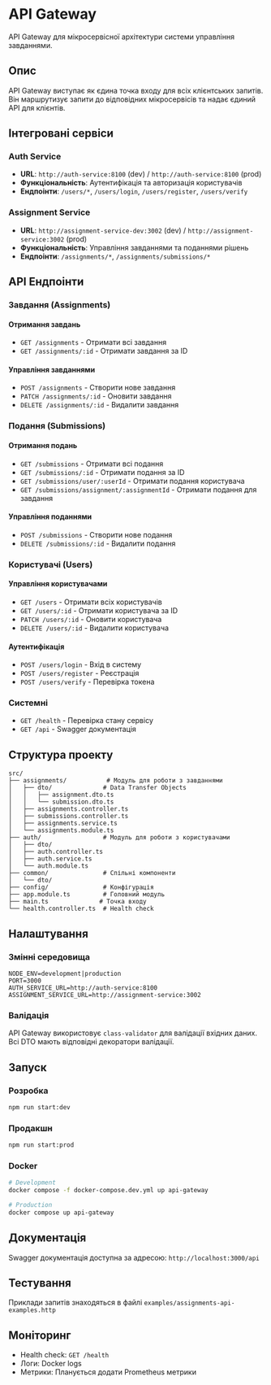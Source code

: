 # API Gateway

API Gateway для мікросервісної архітектури системи управління завданнями.

## Опис

API Gateway виступає як єдина точка входу для всіх клієнтських запитів. Він маршрутизує запити до відповідних мікросервісів та надає єдиний API для клієнтів.

## Інтегровані сервіси

### Auth Service
- **URL**: `http://auth-service:8100` (dev) / `http://auth-service:8100` (prod)
- **Функціональність**: Аутентифікація та авторизація користувачів
- **Ендпоінти**: `/users/*`, `/users/login`, `/users/register`, `/users/verify`

### Assignment Service
- **URL**: `http://assignment-service-dev:3002` (dev) / `http://assignment-service:3002` (prod)
- **Функціональність**: Управління завданнями та поданнями рішень
- **Ендпоінти**: `/assignments/*`, `/assignments/submissions/*`

## API Ендпоінти

### Завдання (Assignments)

#### Отримання завдань
- `GET /assignments` - Отримати всі завдання
- `GET /assignments/:id` - Отримати завдання за ID

#### Управління завданнями
- `POST /assignments` - Створити нове завдання
- `PATCH /assignments/:id` - Оновити завдання
- `DELETE /assignments/:id` - Видалити завдання

### Подання (Submissions)

#### Отримання подань
- `GET /submissions` - Отримати всі подання
- `GET /submissions/:id` - Отримати подання за ID
- `GET /submissions/user/:userId` - Отримати подання користувача
- `GET /submissions/assignment/:assignmentId` - Отримати подання для завдання

#### Управління поданнями
- `POST /submissions` - Створити нове подання
- `DELETE /submissions/:id` - Видалити подання

### Користувачі (Users)

#### Управління користувачами
- `GET /users` - Отримати всіх користувачів
- `GET /users/:id` - Отримати користувача за ID
- `PATCH /users/:id` - Оновити користувача
- `DELETE /users/:id` - Видалити користувача

#### Аутентифікація
- `POST /users/login` - Вхід в систему
- `POST /users/register` - Реєстрація
- `POST /users/verify` - Перевірка токена

### Системні
- `GET /health` - Перевірка стану сервісу
- `GET /api` - Swagger документація

## Структура проекту

```
src/
├── assignments/           # Модуль для роботи з завданнями
│   ├── dto/              # Data Transfer Objects
│   │   ├── assignment.dto.ts
│   │   └── submission.dto.ts
│   ├── assignments.controller.ts
│   ├── submissions.controller.ts
│   ├── assignments.service.ts
│   └── assignments.module.ts
├── auth/                 # Модуль для роботи з користувачами
│   ├── dto/
│   ├── auth.controller.ts
│   ├── auth.service.ts
│   └── auth.module.ts
├── common/               # Спільні компоненти
│   └── dto/
├── config/               # Конфігурація
├── app.module.ts         # Головний модуль
├── main.ts              # Точка входу
└── health.controller.ts  # Health check
```

## Налаштування

### Змінні середовища

```env
NODE_ENV=development|production
PORT=3000
AUTH_SERVICE_URL=http://auth-service:8100
ASSIGNMENT_SERVICE_URL=http://assignment-service:3002
```

### Валідація

API Gateway використовує `class-validator` для валідації вхідних даних. Всі DTO мають відповідні декоратори валідації.

## Запуск

### Розробка
```bash
npm run start:dev
```

### Продакшн
```bash
npm run start:prod
```

### Docker
```bash
# Development
docker compose -f docker-compose.dev.yml up api-gateway

# Production
docker compose up api-gateway
```

## Документація

Swagger документація доступна за адресою: `http://localhost:3000/api`

## Тестування

Приклади запитів знаходяться в файлі `examples/assignments-api-examples.http`

## Моніторинг

- Health check: `GET /health`
- Логи: Docker logs
- Метрики: Планується додати Prometheus метрики 